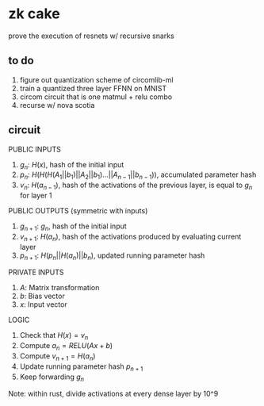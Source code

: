 # zk cake

prove the execution of resnets w/ recursive snarks 

## to do 
1. figure out quantization scheme of circomlib-ml
1. train a quantized three layer FFNN on MNIST 
1. circom circuit that is one matmul + relu combo 
1. recurse w/ nova scotia 

## circuit 
PUBLIC INPUTS 
1. $g_n$: $H(x)$, hash of the initial input 
1. $p_n$: $H(H(H(A_1 || b_1) || A_2 || b_1) ... || A_{n - 1} || b_{n - 1}))$, accumulated parameter hash
1. $v_n$: $H(a_{n - 1})$, hash of the activations of the previous layer, is equal to $g_n$ for layer 1 

PUBLIC OUTPUTS (symmetric with inputs)
1. $g_{n + 1}$: $g_n$, hash of the initial input
1. $v_{n + 1}$: $H(a_n)$, hash of the activations produced by evaluating current layer
1. $p_{n + 1}$: $H(p_n || H(a_n) || b_n)$, updated running parameter hash 

PRIVATE INPUTS 
1. $A$: Matrix transformation
1. $b$: Bias vector 
1. $x$: Input vector

LOGIC
1. Check that $H(x) = v_n$
1. Compute $a_n = RELU(Ax + b)$ 
1. Compute $v_{n + 1} = H(a_n)$
1. Update running parameter hash $p_{n + 1}$
1. Keep forwarding $g_n$

Note: within rust, divide activations at every dense layer by 10^9